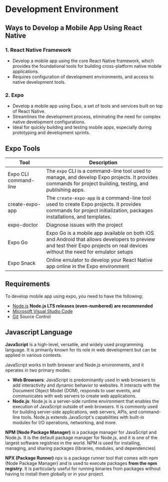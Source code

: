 # Development Environment

## Ways to Develop a Mobile App Using React Native

### 1. React Native Framework

- Develop a mobile app using the core React Native framework, which provides the foundational tools for building cross-platform native mobile applications.
- Requires configuration of development environments, and access to native development tools.

### 2. Expo

- Develop a mobile app using Expo, a set of tools and services built on top of React Native.
- Streamlines the development process, eliminating the need for complex native development configurations.
- Ideal for quickly building and testing mobile apps, especially during prototyping and development sprints.

## Expo Tools

|Tool|Description|
|---|---|
|Expo CLI command-line|The `expo` CLI is a command-line tool used to manage, and develop Expo projects. It provides commands for project building, testing, and publishing apps.|
|create-expo-app|The `create-expo-app` is a command-line tool used to create Expo projects. It provides commands for project initialization, packages installations, and templates.|
|expo-doctor| Diagnose issues with the project|
|Expo Go|Expo Go is a mobile app available on both iOS and Android that allows developers to preview and test their Expo projects on real devices without the need for emulator setups|
|Expo Snack|Online emulator to develop your React Native app online in the Expo environment|

## Requirements

To develop mobile app using expo, you need to have the following:

- [Node.js](https://nodejs.org/en) **Node.js LTS releases (even-numbered) are recommended**
- [Microsoft Visual Studio Code](https://code.visualstudio.com/Download)
- [Git](https://git-scm.com/) Source Control

## Javascript Language

**JavaScript** is a high-level, versatile, and widely used programming language. It is primarily known for its role in web development but can be applied in various contexts.

JavaScript works in both browser and Node.js environments, and it operates in two primary modes:

- **Web Browsers**: JavaScript is predominantly used in web browsers to add interactivity and dynamic behavior to websites. It interacts with the Document Object Model (DOM), responds to user events, and communicates with web servers to create web applications.
- **Node.js**: Node.js is a server-side runtime environment that enables the execution of JavaScript outside of web browsers. It is commonly used for building server-side applications, web servers, APIs, and command-line tools. Node.js extends JavaScript's capabilities with built-in modules for I/O operations, networking, and more.

**NPM (Node Package Manager)** is a package manager for JavaScript and Node.js. It is the default package manager for Node.js, and it is one of the largest software registries in the world. NPM is used for installing, managing, and sharing packages (libraries, modules, and dependencies)

**NPX (Package Runner)** npx is a package runner tool that comes with npm (Node Package Manager) and is used to execute packages **from the npm registry**. It is particularly useful for running binaries from packages without having to install them globally or in your project.
